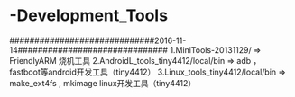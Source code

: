 # -Development_Tools
#############################2016-11-14##############################
1.MiniTools-20131129/     =>    FriendlyARM 烧机工具
2.AndroidL_tools_tiny4412/local/bin     =>    adb ， fastboot等android开发工具（tiny4412）
3.Linux_tools_tiny4412/local/bin      =>    make_ext4fs , mkimage  linux开发工具（tiny4412）
